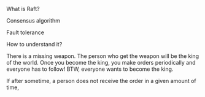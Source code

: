What is Raft?

Consensus algorithm

Fault tolerance

How to understand it?

There is a missing weapon. The person who get the weapon will be the king of the world. Once you become the king, you make orders periodically and everyone has to follow! BTW, everyone wants to become the king.

If after sometime, a person does not receive the order in a given amount of time, 
